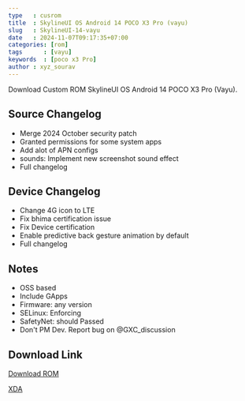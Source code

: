 ```yaml
---
type   : cusrom
title  : SkylineUI OS Android 14 POCO X3 Pro (vayu)
slug   : SkylineUI-14-vayu
date   : 2024-11-07T09:17:35+07:00
categories: [rom]
tags      : [vayu]
keywords  : [poco x3 Pro]
author : xyz_sourav
---
```


Download Custom ROM SkylineUI OS Android 14 POCO X3 Pro (Vayu).


## Source Changelog
- Merge 2024 October security patch
- Granted permissions for some system apps
- Add alot of APN configs
- sounds: Implement new screenshot sound effect
- Full changelog

## Device Changelog
- Change 4G icon to LTE
- Fix bhima certification issue
- Fix Device certification
- Enable predictive back gesture animation by default
- Full changelog

## Notes
- OSS based
- Include GApps
- Firmware: any version 
- SELinux: Enforcing
- SafetyNet: should Passed
- Don't PM Dev. Report bug on @GXC_discussion


## Download Link
[Download ROM](https://sourceforge.net/projects/skylineui/files/vayu/)

[XDA](https://xdaforums.com/t/skylineui-v14-0-atlas-for-poco-x3-pro.4642221/)
